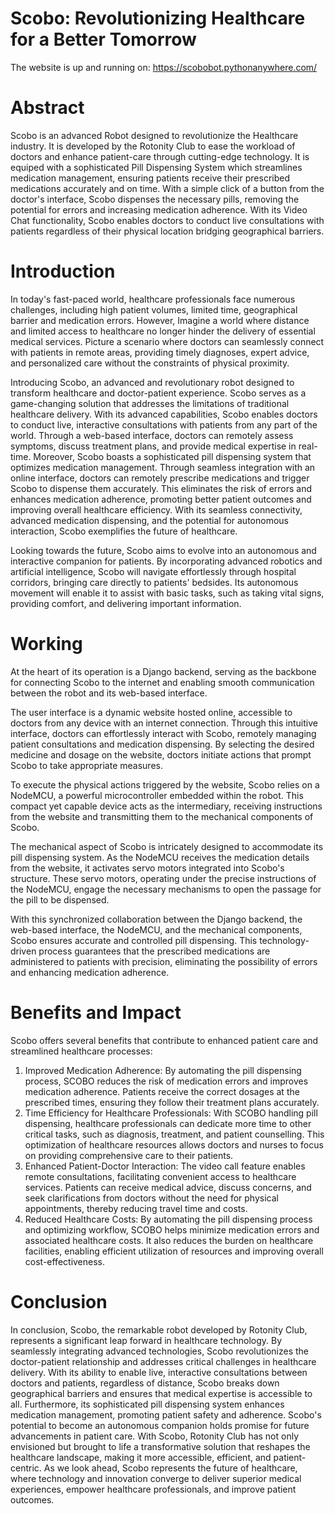 # Scobo: Revolutionizing Healthcare for a Better Tomorrow
The website is up and running on: https://scobobot.pythonanywhere.com/
# Abstract
Scobo is an advanced Robot designed to revolutionize the Healthcare industry. It is developed by the Rotonity Club to ease the workload of doctors and enhance patient-care through cutting-edge technology. It is equiped with a sophisticated Pill Dispensing System which streamlines medication management, ensuring patients receive their prescribed medications accurately and on time. With a simple click of a button from the doctor's interface, Scobo dispenses the necessary pills, removing the potential for errors and increasing medication adherence. With its Video Chat functionality, Scobo enables doctors to conduct live consultations with patients regardless of their physical location bridging geographical barriers.

# Introduction
In today's fast-paced world, healthcare professionals face numerous challenges, including high patient volumes, limited time, geographical barrier and medication errors. However, Imagine a world where distance and limited access to healthcare no longer hinder the delivery of essential medical services. Picture a scenario where doctors can seamlessly connect with patients in remote areas, providing timely diagnoses, expert advice, and personalized care without the constraints of physical proximity.

Introducing Scobo, an advanced and revolutionary robot designed to transform healthcare and doctor-patient experience. Scobo serves as a game-changing solution that addresses the limitations of traditional healthcare delivery. With its advanced capabilities, Scobo enables doctors to conduct live, interactive consultations with patients from any part of the world. Through a web-based interface, doctors can remotely assess symptoms, discuss treatment plans, and provide medical expertise in real-time. Moreover, Scobo boasts a sophisticated pill dispensing system that optimizes medication management. Through seamless integration with an online interface, doctors can remotely prescribe medications and trigger Scobo to dispense them accurately. This eliminates the risk of errors and enhances medication adherence, promoting better patient outcomes and improving overall healthcare efficiency. With its seamless connectivity, advanced medication dispensing, and the potential for autonomous interaction, Scobo exemplifies the future of healthcare.

Looking towards the future, Scobo aims to evolve into an autonomous and interactive companion for patients. By incorporating advanced robotics and artificial intelligence, Scobo will navigate effortlessly through hospital corridors, bringing care directly to patients' bedsides. Its autonomous movement will enable it to assist with basic tasks, such as taking vital signs, providing comfort, and delivering important information.

# Working
At the heart of its operation is a Django backend, serving as the backbone for connecting Scobo to the internet and enabling smooth communication between the robot and its web-based interface.

The user interface is a dynamic website hosted online, accessible to doctors from any device with an internet connection. Through this intuitive interface, doctors can effortlessly interact with Scobo, remotely managing patient consultations and medication dispensing. By selecting the desired medicine and dosage on the website, doctors initiate actions that prompt Scobo to take appropriate measures.

To execute the physical actions triggered by the website, Scobo relies on a NodeMCU, a powerful microcontroller embedded within the robot. This compact yet capable device acts as the intermediary, receiving instructions from the website and transmitting them to the mechanical components of Scobo.

The mechanical aspect of Scobo is intricately designed to accommodate its pill dispensing system. As the NodeMCU receives the medication details from the website, it activates servo motors integrated into Scobo's structure. These servo motors, operating under the precise instructions of the NodeMCU, engage the necessary mechanisms to open the passage for the pill to be dispensed.

With this synchronized collaboration between the Django backend, the web-based interface, the NodeMCU, and the mechanical components, Scobo ensures accurate and controlled pill dispensing. This technology-driven process guarantees that the prescribed medications are administered to patients with precision, eliminating the possibility of errors and enhancing medication adherence.

# Benefits and Impact
Scobo offers several benefits that contribute to enhanced patient care and streamlined healthcare processes:

1. Improved Medication Adherence: By automating the pill dispensing process, SCOBO reduces the risk of medication errors and improves medication adherence. Patients receive the correct dosages at the prescribed times, ensuring they follow their treatment plans accurately.
2. Time Efficiency for Healthcare Professionals: With SCOBO handling pill dispensing, healthcare professionals can dedicate more time to other critical tasks, such as diagnosis, treatment, and patient counselling. This optimization of healthcare resources allows doctors and nurses to focus on providing comprehensive care to their patients.
3. Enhanced Patient-Doctor Interaction: The video call feature enables remote consultations, facilitating convenient access to healthcare services. Patients can receive medical advice, discuss concerns, and seek clarifications from doctors without the need for physical appointments, thereby reducing travel time and costs.
4. Reduced Healthcare Costs: By automating the pill dispensing process and optimizing workflow, SCOBO helps minimize medication errors and associated healthcare costs. It also reduces the burden on healthcare facilities, enabling efficient utilization of resources and improving overall cost-effectiveness.

# Conclusion
In conclusion, Scobo, the remarkable robot developed by Rotonity Club, represents a significant leap forward in healthcare technology. By seamlessly integrating advanced technologies, Scobo revolutionizes the doctor-patient relationship and addresses critical challenges in healthcare delivery. With its ability to enable live, interactive consultations between doctors and patients, regardless of distance, Scobo breaks down geographical barriers and ensures that medical expertise is accessible to all. Furthermore, its sophisticated pill dispensing system enhances medication management, promoting patient safety and adherence. Scobo's potential to become an autonomous companion holds promise for future advancements in patient care. With Scobo, Rotonity Club has not only envisioned but brought to life a transformative solution that reshapes the healthcare landscape, making it more accessible, efficient, and patient-centric. As we look ahead, Scobo represents the future of healthcare, where technology and innovation converge to deliver superior medical experiences, empower healthcare professionals, and improve patient outcomes.
